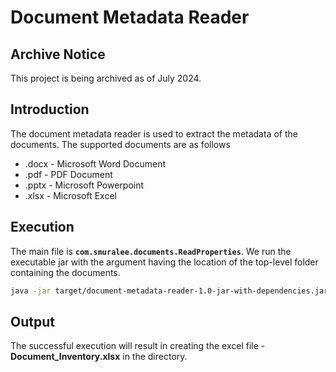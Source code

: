 # Document Metadata Reader

## Archive Notice
This project is being archived as of July 2024.

## Introduction
The document metadata reader is used to extract the metadata of the documents. The supported documents are as follows
* .docx - Microsoft Word Document
* .pdf - PDF Document
* .pptx - Microsoft Powerpoint 
* .xlsx - Microsoft Excel

## Execution
The main file is **`com.smuralee.documents.ReadProperties`**. 
We run the executable jar with the argument having the location of the top-level folder containing the documents.

```bash
java -jar target/document-metadata-reader-1.0-jar-with-dependencies.jar documents/
```

## Output
The successful execution will result in creating the excel file - **Document_Inventory.xlsx** in the directory. 
